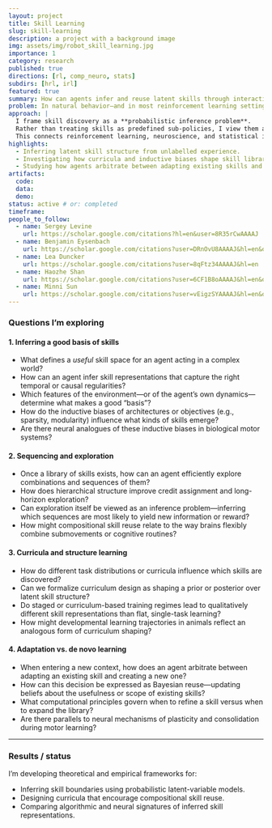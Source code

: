 ```yaml
---
layout: project
title: Skill Learning
slug: skill-learning
description: a project with a background image
img: assets/img/robot_skill_learning.jpg
importance: 1
category: research
published: true
directions: [rl, comp_neuro, stats]
subdirs: [hrl, irl]
featured: true
summary: How can agents infer and reuse latent skills through interaction with their environment?
problem: In natural behavior—and in most reinforcement learning settings—there are no explicit labels defining what a “skill” is. An agent must infer the existence, boundaries, and usefulness of skills directly from experience.
approach: |
  I frame skill discovery as a **probabilistic inference problem**. 
  Rather than treating skills as predefined sub-policies, I view them as latent variables that explain patterns in the agent’s interactions with its environment. 
  This connects reinforcement learning, neuroscience, and statistical inference: learning skills becomes the process of inferring latent structure that makes control and learning efficient.
highlights:
  - Inferring latent skill structure from unlabelled experience.
  - Investigating how curricula and inductive biases shape skill libraries.
  - Studying how agents arbitrate between adapting existing skills and creating new ones.
artifacts:
  code:
  data:
  demo:
status: active # or: completed
timeframe:
people_to_follow:
  - name: Sergey Levine
    url: https://scholar.google.com/citations?hl=en&user=8R35rCwAAAAJ
  - name: Benjamin Eysenbach
    url: https://scholar.google.com/citations?user=DRnOvU8AAAAJ&hl=en&oi=ao
  - name: Lea Duncker
    url: https://scholar.google.com/citations?user=8qFtz34AAAAJ&hl=en
  - name: Haozhe Shan
    url: https://scholar.google.com/citations?user=6CF1B8oAAAAJ&hl=en&oi=ao
  - name: Minni Sun
    url: https://scholar.google.com/citations?user=vEigzSYAAAAJ&hl=en&oi=ao
---
```

### Questions I’m exploring

#### 1. Inferring a good basis of skills
- What defines a *useful* skill space for an agent acting in a complex world?  
- How can an agent infer skill representations that capture the right temporal or causal regularities?  
- Which features of the environment—or of the agent’s own dynamics—determine what makes a good “basis”?  
- How do the inductive biases of architectures or objectives (e.g., sparsity, modularity) influence what kinds of skills emerge?  
- Are there neural analogues of these inductive biases in biological motor systems?

#### 2. Sequencing and exploration
- Once a library of skills exists, how can an agent efficiently explore combinations and sequences of them?  
- How does hierarchical structure improve credit assignment and long-horizon exploration?  
- Can exploration itself be viewed as an inference problem—inferring which sequences are most likely to yield new information or reward?  
- How might compositional skill reuse relate to the way brains flexibly combine submovements or cognitive routines?

#### 3. Curricula and structure learning
- How do different task distributions or curricula influence which skills are discovered?  
- Can we formalize curriculum design as shaping a prior or posterior over latent skill structure?  
- Do staged or curriculum-based training regimes lead to qualitatively different skill representations than flat, single-task learning?  
- How might developmental learning trajectories in animals reflect an analogous form of curriculum shaping?

#### 4. Adaptation vs. de novo learning
- When entering a new context, how does an agent arbitrate between adapting an existing skill and creating a new one?  
- How can this decision be expressed as Bayesian reuse—updating beliefs about the usefulness or scope of existing skills?  
- What computational principles govern when to refine a skill versus when to expand the library?  
- Are there parallels to neural mechanisms of plasticity and consolidation during motor learning?

---

### Results / status
I’m developing theoretical and empirical frameworks for:
- Inferring skill boundaries using probabilistic latent-variable models.  
- Designing curricula that encourage compositional skill reuse.  
- Comparing algorithmic and neural signatures of inferred skill representations.